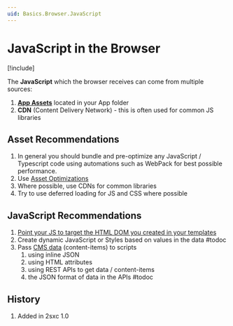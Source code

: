 ```yaml
---
uid: Basics.Browser.JavaScript
---
```


# JavaScript in the Browser

[!include[](~/pages/basics/stack/_shared-float-summary.md)]
<style>.context-box-summary .show-js { visibility: visible; } </style>

The **JavaScript** which the browser receives can come from multiple sources:

1. **[App Assets](xref:Basics.App.FoldersAndFiles.Assets)** located in your App folder  
1. **CDN** (Content Delivery Network) - this is often used for common JS libraries

## Asset Recommendations

1. In general you should bundle and pre-optimize any JavaScript / Typescript code using automations such as WebPack for best possible performance. 
1. Use [Asset Optimizations](xref:Basics.Server.AssetOptimization.Index)
1. Where possible, use CDNs for common libraries
1. Try to use deferred loading for JS and CSS where possible

## JavaScript Recommendations

1. [Point your JS to target the HTML DOM you created in your templates](xref:JsCode.Tips.Index)
1. Create dynamic JavaScript or Styles based on values in the data #todoc
1. Pass [CMS data](xref:Basics.Browser.JsonData) (content-items) to scripts
    1. using inline JSON
    1. using HTML attributes
    1. using REST APIs to get data / content-items
    1. the JSON format of data in the APIs #todoc



## History

1. Added in 2sxc 1.0
